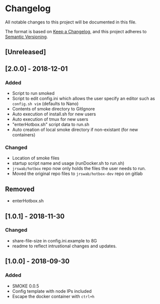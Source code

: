 # Changelog
All notable changes to this project will be documented in this file.

The format is based on [Keep a Changelog](https://keepachangelog.com/en/1.0.0/),
and this project adheres to [Semantic Versioning](https://semver.org/spec/v2.0.0.html).

## [Unreleased]

## [2.0.0] - 2018-12-01
### Added
- Script to run smoked
- Script to edit config.ini which allows the user specify an editor such as
  `config.sh vim` (defaults to Nano)
- Contents of smoke directory to GitIgnore
- Auto execution of install.sh for new users
- Auto execution of tmux for new users
- "enterHotbox.sh" script data to run.sh
- Auto creation of local smoke directory if non-existant (for new containers)

### Changed
- Location of smoke files
- startup script name and usage (runDocker.sh to run.sh)
- `jrswab/hotbox` repo now only holds the files the user needs to run.
- Moved the original repo files to `jrswab/hotbox-dev` repo on gitlab

## Removed
- enterHotbox.sh

## [1.0.1] - 2018-11-30
### Changed
- share-file-size in config.ini.example to 8G
- readme to reflect intrustional changes and updates.

## [1.0.0] - 2018-09-30
### Added
- SMOKE 0.0.5
- Config template with node IPs included
- Escape the docker container with `ctrl+h`
